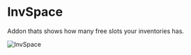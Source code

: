 # InvSpace

Addon thats shows how many free slots your inventories has.

![InvSpace](http://i.imgur.com/YUnEWSX.jpg)
